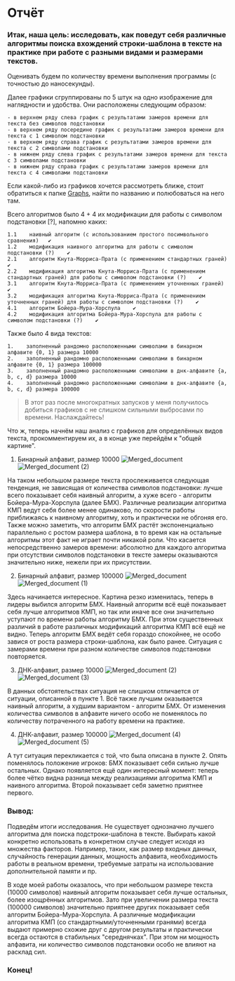 # Отчёт

### Итак, наша цель: исследовать, как поведут себя различные алгоритмы поиска вхождений строки-шаблона в тексте на практике при работе с разными видами и размерами текстов.

Оценивать будем по количеству времени выполнения программы (с точностью до наносекунды). 

Далее графики сгруппированы по 5 штук на одно изображение для наглядности и удобства. 
Они расположены следующим образом:
```
- в верхнем ряду слева график с результатами замеров времени для текста без символов подстановки
- в верхнем ряду посередине график с результатами замеров времени для текста с 1 символом подстановки
- в верхнем ряду справа график с результатами замеров времени для текста с 2 символами подстановки
- в нижнем ряду слева график с результатами замеров времени для текста с 3 символами подстановки
- в нижнем ряду справа график с результатами замеров времени для текста с 4 символами подстановки
```
Если какой-либо из графиков хочется рассмотреть ближе, стоит обратиться к папке [Graphs](https://github.com/kamilarakhimova/hse-algo-hw2/blob/main/Graphs), найти по названию и полюбоваться на него там.

Всего алгоритмов было 4 + 4 их модификации для работы с символом подстановки [?], напомню каких:
```
1.1    наивный алгоритм (с использованием простого посимвольного сравнения)   ✔ 
1.2    модификация наивного алгоритма для работы с символом подстановки (?)    ✔ 
2.1    алгоритм Кнута-Морриса-Прата (с применением стандартных граней)    ✔ 
2.2    модификация алгоритма Кнута-Морриса-Прата (с применением стандартных граней) для работы с символом подстановки (?)    ✔ 
3.1    алгоритм Кнута-Морриса-Прата (с применением уточненных граней)    ✔ 
3.2    модификация алгоритма Кнута-Морриса-Прата (с применением уточненных граней) для работы с символом подстановки (?)    ✔ 
4.1    алгоритм Бойера-Мура-Хорспула    ✔
4.2    модификация алгоритма Бойера-Мура-Хорспула для работы с символом подстановки (?)    ✔
```

Также было 4 вида текстов:
```
1.    заполненный рандомно расположенными символами в бинарном алфавите {0, 1} размера 10000
2.    заполненный рандомно расположенными символами в бинарном алфавите {0, 1} размера 100000
3.    заполненный рандомно расположенными символами в днк-алфавите {a, b, c, d} размера 10000
4.    заполненный рандомно расположенными символами в днк-алфавите {a, b, c, d} размера 100000
```

> В этот раз после многократных запусков у меня получилось добиться графиков с не слишком сильными выбросами по времени. Наслаждайтесь!


Что ж, теперь начнём наш анализ с графиков для определённых видов текста, прокомментируем их, а в конце уже перейдём к "общей картине".

1. Бинарный алфавит, размер 10000
![Merged_document](https://user-images.githubusercontent.com/58568615/231575638-9da1c10c-df37-444f-b7ad-c67ab149fbb1.png)
![Merged_document (2)](https://user-images.githubusercontent.com/58568615/231576463-f0478d0e-65fc-4147-9011-75f1977ae89c.png)

На таком небольшом размере текста прослеживается следующая тенденция, не зависящая от количества символов подстановки: лучше всего показывает себя наивный алгоритм, а хуже всего - алгоритм Бойера-Мура-Хорспула (далее БМХ). Различные реализации алгоритма КМП ведут себя более менее одинаково, по скорости работы приближаясь к наивному алгоритму, хоть и практически не обгоняя его. Также можно заметить, что алгоритм БМХ растёт экспоненциально параллельно с ростом размера шаблона, в то время как на остальные алгоритмы этот факт не играет почти никакой роли.
Что касается непосредственно замеров времени: абсолютно для каждого алгоритма при отсутствии символов подстановки в тексте замеры оказываются значительно ниже, нежели при их присутствии.

2. Бинарный алфавит, размер 100000
![Merged_document](https://user-images.githubusercontent.com/58568615/231577107-d55238fe-9a49-457d-a164-390156f1385d.png)
![Merged_document (1)](https://user-images.githubusercontent.com/58568615/231577124-d6520811-4db6-436e-ae6b-08ea29ca443d.png)

Здесь начинается интересное. Картина резко изменилась, теперь в лидеры выбился алгоритм БМХ. Наивный алгоритм всё ещё показывает себя лучше алгоритмов КМП, но так или иначе все они значительно уступают по времени работы алгоритму БМХ. При этом существенных различий в работе различных модификаций алгоритма КМП всё ещё не видно.
Теперь алгоритм БМХ ведёт себя гораздо спокойнее, не особо завися от роста размера строки-шаблона, как было ранее. Ситуация с замерами времени при разном количестве символов подстановки повторяется.

3. ДНК-алфавит, размер 10000
![Merged_document (2)](https://user-images.githubusercontent.com/58568615/231577361-8e915ca2-913a-4858-8334-dba4efe95eeb.png)
![Merged_document (3)](https://user-images.githubusercontent.com/58568615/231577453-07fc548c-59c1-422b-8fff-684a9f15e5a3.png)

В данных обстоятельствах ситуация не слишком отличается от ситуации, описанной в пункте 1. Всё также лучшим оказывается наивный алгоритм, а худшим вариантом - алгоритм БМХ. От изменения количества символов в алфавите ничего особо не поменялось по количеству потраченного на работу времени на практике.

4. ДНК-алфавит, размер 100000
![Merged_document (4)](https://user-images.githubusercontent.com/58568615/231577704-5910844d-469e-4908-88ce-5661d969e8a4.png)
![Merged_document (5)](https://user-images.githubusercontent.com/58568615/231577720-b835a94d-c444-4e86-9ea8-1263cb6efd0c.png)

А тут ситуация перекликается с той, что была описана в пункте 2. Опять поменялось положение игроков: БМХ показывает себя сильно лучше остальных. Однако появляется ещё один интересный момент: теперь более чётко видна разница между реализациями алгоритма КМП и наивного алгоритма. Второй показывает себя заметно приятнее первого.

### Вывод:

Подведём итоги исследования. Не существует однозначно лучшего алгоритма для поиска подстроки-шаблона в тексте. Выбирать какой конкретно использовать в конкретном случае следует исходя из множества факторов. Например, таких, как размер входных данных, случайность генерации данных, мощность алфавита, необходимость работы в реальном времени, требуемые затраты на использование дополнительной памяти и пр. 

В ходе моей работы оказалось, что при небольшом размере текста (10000 символов) наивный алгоритм показывает себя лучше остальных, более изощрённых алгоритмов. Зато при увеличении размера текста (100000 символов) значительно приятнее других показывает себя алгоритм Бойера-Мура-Хорспула. А различные модификации алгоритма КМП (со стандартными/уточненными гранями) всегда выдают примерно схожие друг с другом результаты и практически всегда остаются в стабильных "середнячках".
При этом ни мощность алфавита, ни количество символов подстановки особо не влияют на расклад сил.

### Конец!
